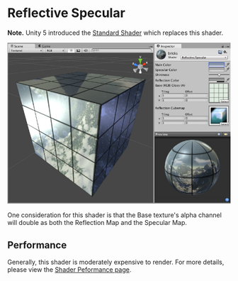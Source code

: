 Reflective Specular
===================

**Note.** Unity 5 introduced the [Standard Shader](shader-StandardShader) which replaces this shader.

![](../uploads/Shaders/Shader-ReflSpec.jpg) 

One consideration for this shader is that the Base texture's alpha channel will double as both the Reflection Map and the Specular Map.

<!-- include shader-ReflectiveFamilyImport -->

<!-- include shader-SpecularSubsetImport -->

Performance
-----------


Generally, this shader is moderately expensive to render. For more details, please view the [Shader Peformance page](shader-Performance).
